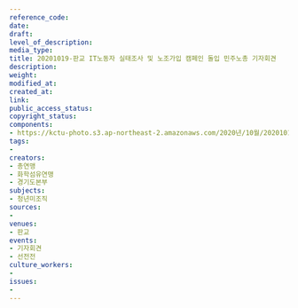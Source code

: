 ```yaml
---
reference_code: 
date: 
draft: 
level_of_description: 
media_type: 
title: 20201019-판교 IT노동자 실태조사 및 노조가입 캠페인 돌입 민주노총 기자회견
description: 
weight: 
modified_at: 
created_at: 
link: 
public_access_status: 
copyright_status: 
components:
- https://kctu-photo.s3.ap-northeast-2.amazonaws.com/2020년/10월/20201019-판교+IT노동자+실태조사+및+노조가입+캠페인+돌입+민주노총+기자회견/_1DX0165.jpg
tags:
- 
creators:
- 총연맹
- 화학섬유연맹
- 경기도본부
subjects:
- 청년미조직
sources:
- 
venues:
- 판교
events:
- 기자회견
- 선전전
culture_workers:
- 
issues:
- 
---
```

